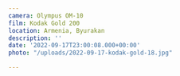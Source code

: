 ```yaml
---
camera: Olympus OM-10
film: Kodak Gold 200
location: Armenia, Byurakan
description: ''
date: '2022-09-17T23:00:08.000+00:00'
photo: "/uploads/2022-09-17-kodak-gold-18.jpg"

---
```

